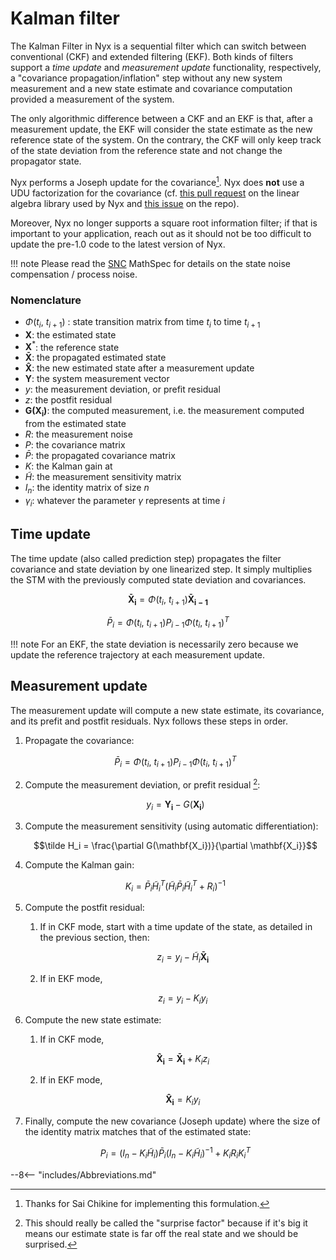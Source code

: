 # Kalman filter
The Kalman Filter in Nyx is a sequential filter which can switch between conventional (CKF) and extended filtering (EKF). Both kinds of filters support a _time update_ and _measurement update_ functionality, respectively, a "covariance propagation/inflation" step without any new system measurement and a new state estimate and covariance computation provided a measurement of the system.

The only algorithmic difference between a CKF and an EKF is that, after a measurement update, the EKF will consider the state estimate as the new reference state of the system. On the contrary, the CKF will only keep track of the state deviation from the reference state and not change the propagator state.

Nyx performs a Joseph update for the covariance[^1]. Nyx does **not** use a UDU factorization for the covariance (cf. [this pull request](https://github.com/dimforge/nalgebra/pull/766) on the linear algebra library used by Nyx and [this issue](https://gitlab.com/nyx-space/nyx/-/issues/164) on the repo).

Moreover, Nyx no longer supports a square root information filter; if that is important to your application, reach out as it should not be too difficult to update the pre-1.0 code to the latest version of Nyx.

!!! note
    Please read the [SNC](/MathSpec/navigation/snc/) MathSpec for details on the state noise compensation / process noise.

### Nomenclature
+ $\Phi(t_i,~t_{i+1})$ : state transition matrix from time $t_i$ to time $t_{i+1}$
+ $\mathbf{X}$: the estimated state
+ $\mathbf{X}^*$: the reference state
+ $\mathbf{\bar X}$: the propagated estimated state
+ $\mathbf{\hat X}$: the new estimated state after a measurement update
+ $\mathbf{Y}$: the system measurement vector
+ $y$: the measurement deviation, or prefit residual
+ $z$: the postfit residual
+ $\mathbf{G(\mathbf{X_i})}$: the computed measurement, i.e. the measurement computed from the estimated state
+ $R$: the measurement noise
+ $P$: the covariance matrix
+ $\bar P$: the propagated covariance matrix
+ $K$: the Kalman gain at
+ $\tilde H$: the measurement sensitivity matrix
+ $I_n$: the identity matrix of size _n_
+ $\gamma_i$: whatever the parameter $\gamma$ represents at time $i$

## Time update
The time update (also called prediction step) propagates the filter covariance and state deviation by one linearized step. It simply multiplies the STM with the previously computed state deviation and covariances.

$$\mathbf{\bar X_i} = \Phi(t_i,~t_{i+1}) \mathbf{\bar X_{i-1}}$$

$$\bar P_i = \Phi(t_i,~t_{i+1})P_{i-1}\Phi(t_i,~t_{i+1})^T$$

!!! note
    For an EKF, the state deviation is necessarily zero because we update the reference trajectory at each measurement update.

## Measurement update
The measurement update will compute a new state estimate, its covariance, and its prefit and postfit residuals. Nyx follows these steps in order.

1. Propagate the covariance:

    $$\bar P_i = \Phi(t_i,~t_{i+1})P_{i-1}\Phi(t_i,~t_{i+1})^T$$

1. Compute the measurement deviation, or prefit residual [^2]:

    $$y_i=\mathbf{Y_i}-G(\mathbf{X_i})$$

1. Compute the measurement sensitivity (using automatic differentiation):

    $$\tilde H_i = \frac{\partial G(\mathbf{X_i})}{\partial \mathbf{X_i}}$$

1. Compute the Kalman gain:

    $$K_i = \bar P_i \tilde H_i^T (\tilde H_i \bar P_i \tilde H_i^T+R_i)^{-1}$$

1. Compute the postfit residual:
    1. If in CKF mode, start with a time update of the state, as detailed in the previous section, then:

        $$z_i = y_i - \tilde H_i \mathbf{\bar X_i}$$

    2. If in EKF mode,

        $$z_i = y_i - K_i y_i$$

1. Compute the new state estimate:
    1. If in CKF mode,

        $$\mathbf{\hat X_i} = \mathbf{\bar X_i} + K_i z_i$$

    1. If in EKF mode,

        $$\mathbf{\hat X_i} = K_i y_i$$

1. Finally, compute the new covariance (Joseph update) where the size of the identity matrix matches that of the estimated state:

    $$P_i = (I_n - K_i \tilde H_i) \bar P_i (I_n - K_i \tilde H_i)^{-1} + K_i R_i K_i^T $$

[^1]: Thanks for Sai Chikine for implementing this formulation.
[^2]: This should really be called the "surprise factor" because if it's big it means our estimate state is far off the real state and we should be surprised.

--8<-- "includes/Abbreviations.md"